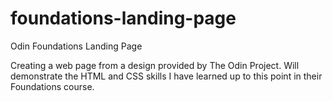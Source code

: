 # foundations-landing-page
Odin Foundations Landing Page

Creating a web page from a design provided by The Odin Project. Will demonstrate the HTML and CSS skills I have learned up to this point in their Foundations course.